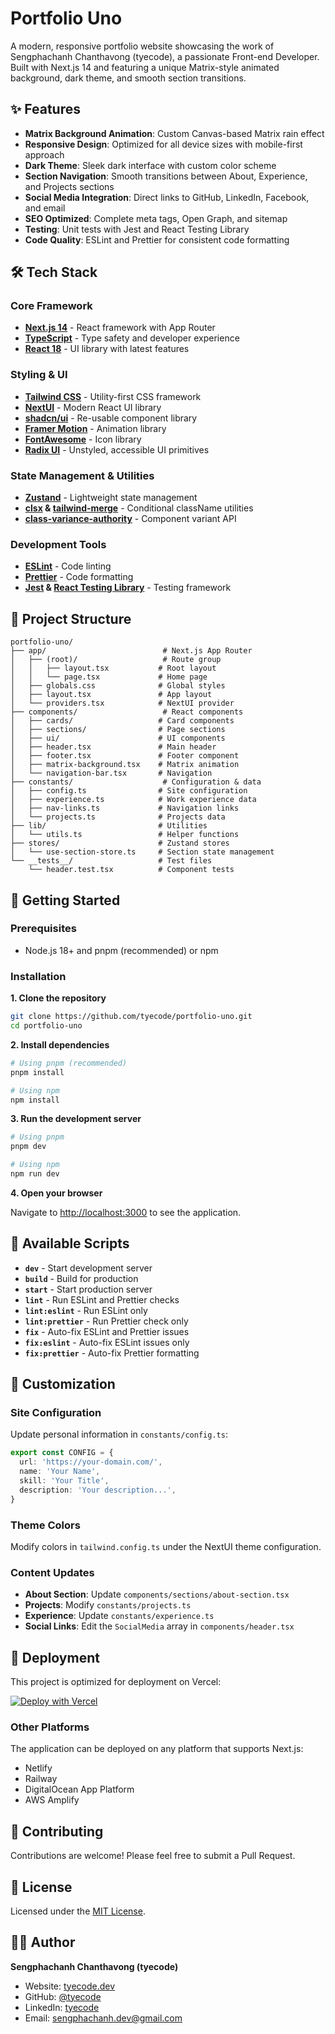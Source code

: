 # Portfolio Uno

A modern, responsive portfolio website showcasing the work of Sengphachanh Chanthavong (tyecode), a passionate Front-end Developer. Built with Next.js 14 and featuring a unique Matrix-style animated background, dark theme, and smooth section transitions.

## ✨ Features

- **Matrix Background Animation**: Custom Canvas-based Matrix rain effect
- **Responsive Design**: Optimized for all device sizes with mobile-first approach
- **Dark Theme**: Sleek dark interface with custom color scheme
- **Section Navigation**: Smooth transitions between About, Experience, and Projects sections
- **Social Media Integration**: Direct links to GitHub, LinkedIn, Facebook, and email
- **SEO Optimized**: Complete meta tags, Open Graph, and sitemap
- **Testing**: Unit tests with Jest and React Testing Library
- **Code Quality**: ESLint and Prettier for consistent code formatting

## 🛠️ Tech Stack

### Core Framework

- **[Next.js 14](https://nextjs.org/)** - React framework with App Router
- **[TypeScript](https://www.typescriptlang.org/)** - Type safety and developer experience
- **[React 18](https://reactjs.org/)** - UI library with latest features

### Styling & UI

- **[Tailwind CSS](https://tailwindcss.com/)** - Utility-first CSS framework
- **[NextUI](https://nextui.org/)** - Modern React UI library
- **[shadcn/ui](https://ui.shadcn.com/)** - Re-usable component library
- **[Framer Motion](https://www.framer.com/motion/)** - Animation library
- **[FontAwesome](https://fontawesome.com/)** - Icon library
- **[Radix UI](https://www.radix-ui.com/)** - Unstyled, accessible UI primitives

### State Management & Utilities

- **[Zustand](https://github.com/pmndrs/zustand)** - Lightweight state management
- **[clsx](https://github.com/lukeed/clsx) & [tailwind-merge](https://github.com/dcastil/tailwind-merge)** - Conditional className utilities
- **[class-variance-authority](https://github.com/joe-bell/cva)** - Component variant API

### Development Tools

- **[ESLint](https://eslint.org/)** - Code linting
- **[Prettier](https://prettier.io/)** - Code formatting
- **[Jest](https://jestjs.io/) & [React Testing Library](https://testing-library.com/react)** - Testing framework

## 📁 Project Structure

```
portfolio-uno/
├── app/                          # Next.js App Router
│   ├── (root)/                   # Route group
│   │   ├── layout.tsx           # Root layout
│   │   └── page.tsx             # Home page
│   ├── globals.css              # Global styles
│   ├── layout.tsx               # App layout
│   └── providers.tsx            # NextUI provider
├── components/                   # React components
│   ├── cards/                   # Card components
│   ├── sections/                # Page sections
│   ├── ui/                      # UI components
│   ├── header.tsx               # Main header
│   ├── footer.tsx               # Footer component
│   ├── matrix-background.tsx    # Matrix animation
│   └── navigation-bar.tsx       # Navigation
├── constants/                    # Configuration & data
│   ├── config.ts                # Site configuration
│   ├── experience.ts            # Work experience data
│   ├── nav-links.ts             # Navigation links
│   └── projects.ts              # Projects data
├── lib/                         # Utilities
│   └── utils.ts                 # Helper functions
├── stores/                      # Zustand stores
│   └── use-section-store.ts     # Section state management
└── __tests__/                   # Test files
    └── header.test.tsx          # Component tests
```

## 🚀 Getting Started

### Prerequisites

- Node.js 18+ and pnpm (recommended) or npm

### Installation

**1. Clone the repository**

```bash
git clone https://github.com/tyecode/portfolio-uno.git
cd portfolio-uno
```

**2. Install dependencies**

```bash
# Using pnpm (recommended)
pnpm install

# Using npm
npm install
```

**3. Run the development server**

```bash
# Using pnpm
pnpm dev

# Using npm
npm run dev
```

**4. Open your browser**

Navigate to [http://localhost:3000](http://localhost:3000) to see the application.

## 📜 Available Scripts

- **`dev`** - Start development server
- **`build`** - Build for production
- **`start`** - Start production server
- **`lint`** - Run ESLint and Prettier checks
- **`lint:eslint`** - Run ESLint only
- **`lint:prettier`** - Run Prettier check only
- **`fix`** - Auto-fix ESLint and Prettier issues
- **`fix:eslint`** - Auto-fix ESLint issues only
- **`fix:prettier`** - Auto-fix Prettier formatting

## 🎨 Customization

### Site Configuration

Update personal information in `constants/config.ts`:

```typescript
export const CONFIG = {
  url: 'https://your-domain.com/',
  name: 'Your Name',
  skill: 'Your Title',
  description: 'Your description...',
}
```

### Theme Colors

Modify colors in `tailwind.config.ts` under the NextUI theme configuration.

### Content Updates

- **About Section**: Update `components/sections/about-section.tsx`
- **Projects**: Modify `constants/projects.ts`
- **Experience**: Update `constants/experience.ts`
- **Social Links**: Edit the `SocialMedia` array in `components/header.tsx`

## 🚀 Deployment

This project is optimized for deployment on Vercel:

[![Deploy with Vercel](https://vercel.com/button)](https://vercel.com/new/clone?repository-url=https://github.com/tyecode/portfolio-uno)

### Other Platforms

The application can be deployed on any platform that supports Next.js:

- Netlify
- Railway
- DigitalOcean App Platform
- AWS Amplify

## 🤝 Contributing

Contributions are welcome! Please feel free to submit a Pull Request.

## 📄 License

Licensed under the [MIT License](https://github.com/tyecode/portfolio-uno/blob/main/LICENSE).

## 👨‍💻 Author

**Sengphachanh Chanthavong (tyecode)**

- Website: [tyecode.dev](https://tyecode.dev/)
- GitHub: [@tyecode](https://github.com/tyecode)
- LinkedIn: [tyecode](https://www.linkedin.com/in/tyecode)
- Email: [sengphachanh.dev@gmail.com](mailto:sengphachanh.dev@gmail.com)
